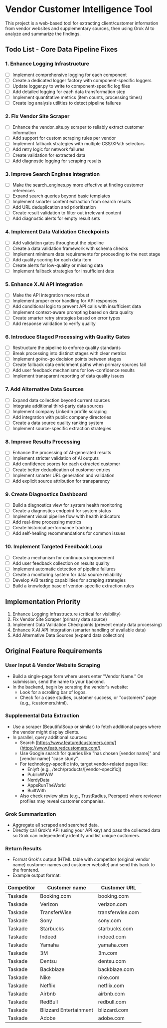 # Vendor Customer Intelligence Tool

This project is a web-based tool for extracting client/customer information from vendor websites and supplementary sources, then using Grok AI to analyze and summarize the findings.

## Todo List - Core Data Pipeline Fixes

### 1. Enhance Logging Infrastructure
- [ ] Implement comprehensive logging for each component
- [ ] Create a dedicated logger factory with component-specific loggers
- [ ] Update logger.py to write to component-specific log files
- [ ] Add detailed logging for each data transformation step
- [ ] Implement quantitative metrics (item counts, processing times)
- [ ] Create log analysis utilities to detect pipeline failures

### 2. Fix Vendor Site Scraper
- [ ] Enhance the vendor_site.py scraper to reliably extract customer information
- [ ] Add support for custom scraping rules per vendor
- [ ] Implement fallback strategies with multiple CSS/XPath selectors
- [ ] Add retry logic for network failures
- [ ] Create validation for extracted data
- [ ] Add diagnostic logging for scraping results

### 3. Improve Search Engines Integration
- [ ] Make the search_engines.py more effective at finding customer references
- [ ] Expand search queries beyond basic templates
- [ ] Implement smarter content extraction from search results
- [ ] Add URL deduplication and prioritization
- [ ] Create result validation to filter out irrelevant content
- [ ] Add diagnostic alerts for empty result sets

### 4. Implement Data Validation Checkpoints
- [ ] Add validation gates throughout the pipeline
- [ ] Create a data validation framework with schema checks
- [ ] Implement minimum data requirements for proceeding to the next stage
- [ ] Add quality scoring for each data item
- [ ] Create alerts for low-quality or missing data
- [ ] Implement fallback strategies for insufficient data

### 5. Enhance X.AI API Integration
- [ ] Make the API integration more robust
- [ ] Implement proper error handling for API responses
- [ ] Add conditional logic to prevent API calls with insufficient data
- [ ] Implement context-aware prompting based on data quality
- [ ] Create smarter retry strategies based on error types
- [ ] Add response validation to verify quality

### 6. Introduce Staged Processing with Quality Gates
- [ ] Restructure the pipeline to enforce quality standards
- [ ] Break processing into distinct stages with clear metrics
- [ ] Implement go/no-go decision points between stages
- [ ] Create fallback data enrichment paths when primary sources fail
- [ ] Add user feedback mechanisms for low-confidence results
- [ ] Implement transparent reporting of data quality issues

### 7. Add Alternative Data Sources
- [ ] Expand data collection beyond current sources
- [ ] Integrate additional third-party data sources
- [ ] Implement company LinkedIn profile scraping
- [ ] Add integration with public company directories
- [ ] Create a data source quality ranking system
- [ ] Implement source-specific extraction strategies

### 8. Improve Results Processing
- [ ] Enhance the processing of AI-generated results
- [ ] Implement stricter validation of AI outputs
- [ ] Add confidence scores for each extracted customer
- [ ] Create better deduplication of customer entries
- [ ] Implement smarter URL generation and validation
- [ ] Add explicit source attribution for transparency

### 9. Create Diagnostics Dashboard
- [ ] Build a diagnostics view for system health monitoring
- [ ] Create a diagnostics endpoint for system status
- [ ] Implement visual pipeline flow with health indicators
- [ ] Add real-time processing metrics 
- [ ] Create historical performance tracking
- [ ] Add self-healing recommendations for common issues

### 10. Implement Targeted Feedback Loop
- [ ] Create a mechanism for continuous improvement
- [ ] Add user feedback collection on results quality
- [ ] Implement automatic detection of pipeline failures
- [ ] Create a monitoring system for data source reliability
- [ ] Develop A/B testing capabilities for scraping strategies
- [ ] Build a knowledge base of vendor-specific extraction rules

## Implementation Priority
1. Enhance Logging Infrastructure (critical for visibility)
2. Fix Vendor Site Scraper (primary data source)
3. Implement Data Validation Checkpoints (prevent empty data processing)
4. Enhance X.AI API Integration (smarter handling of available data)
5. Add Alternative Data Sources (expand data collection)

## Original Feature Requirements

### User Input & Vendor Website Scraping
- Build a single-page form where users enter "Vendor Name." On submission, send the name to your backend.
- In the backend, begin by scraping the vendor's website:
  - Look for a scrolling bar of logos.
  - Check for a case studies, customer success, or "customers" page (e.g., /customers.html).

### Supplemental Data Extraction
- Use a scraper (BeautifulSoup or similar) to fetch additional pages where the vendor might display clients.
- In parallel, query additional sources:
  - Search [https://www.featuredcustomers.com/](https://www.featuredcustomers.com/)
  - Use Google search for queries like "has chosen [vendor name]" and [vendor name] "case study".
  - For technology-specific info, target vendor-related pages like:
    - Enlyft (e.g., /tech/products/[vendor-specific])
    - PublicWWW
    - NerdyData
    - AppsRunTheWorld
    - BuiltWith
  - Also check review sites (e.g., TrustRadius, Peerspot) where reviewer profiles may reveal customer companies.

### Grok Summarization
- Aggregate all scraped and searched data.
- Directly call Grok's API (using your API key) and pass the collected data so Grok can independently identify and list unique customers.

### Return Results
- Format Grok's output (HTML table with competitor (original vendor name) customer names and customer website) and send this back to the frontend.
- Example output format:

| Competitor | Customer name           | Customer URL           |
|------------|-------------------------|------------------------|
| Taskade    | Booking.com             | booking.com            |
| Taskade    | Verizon                 | verizon.com            |
| Taskade    | TransferWise            | transferwise.com       |
| Taskade    | Sony                    | sony.com               |
| Taskade    | Starbucks               | starbucks.com          |
| Taskade    | Indeed                  | indeed.com             |
| Taskade    | Yamaha                  | yamaha.com             |
| Taskade    | 3M                      | 3m.com                 |
| Taskade    | Dentsu                  | dentsu.com             |
| Taskade    | Backblaze               | backblaze.com          |
| Taskade    | Nike                    | nike.com               |
| Taskade    | Netflix                 | netflix.com            |
| Taskade    | Airbnb                  | airbnb.com             |
| Taskade    | RedBull                 | redbull.com            |
| Taskade    | Blizzard Entertainment  | blizzard.com           |
| Taskade    | Adobe                   | adobe.com              |